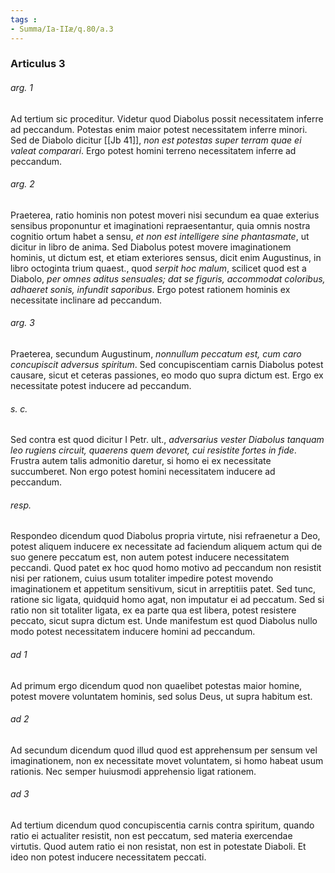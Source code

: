 ```yaml
---
tags : 
- Summa/Ia-IIæ/q.80/a.3
---
```


### Articulus 3

###### arg. 1
Ad tertium sic proceditur. Videtur quod Diabolus possit necessitatem inferre ad peccandum. Potestas enim maior potest necessitatem inferre minori. Sed de Diabolo dicitur [[Jb 41]], *non est potestas super terram quae ei valeat comparari*. Ergo potest homini terreno necessitatem inferre ad peccandum.

###### arg. 2
Praeterea, ratio hominis non potest moveri nisi secundum ea quae exterius sensibus proponuntur et imaginationi repraesentantur, quia omnis nostra cognitio ortum habet a sensu, *et non est intelligere sine phantasmate*, ut dicitur in libro de anima. Sed Diabolus potest movere imaginationem hominis, ut dictum est, et etiam exteriores sensus, dicit enim Augustinus, in libro octoginta trium quaest., quod *serpit hoc malum*, scilicet quod est a Diabolo, *per omnes aditus sensuales; dat se figuris, accommodat coloribus, adhaeret sonis, infundit saporibus*. Ergo potest rationem hominis ex necessitate inclinare ad peccandum.

###### arg. 3
Praeterea, secundum Augustinum, *nonnullum peccatum est, cum caro concupiscit adversus spiritum*. Sed concupiscentiam carnis Diabolus potest causare, sicut et ceteras passiones, eo modo quo supra dictum est. Ergo ex necessitate potest inducere ad peccandum.

###### s. c.
Sed contra est quod dicitur I Petr. ult., *adversarius vester Diabolus tanquam leo rugiens circuit, quaerens quem devoret, cui resistite fortes in fide*. Frustra autem talis admonitio daretur, si homo ei ex necessitate succumberet. Non ergo potest homini necessitatem inducere ad peccandum.

###### resp.
Respondeo dicendum quod Diabolus propria virtute, nisi refraenetur a Deo, potest aliquem inducere ex necessitate ad faciendum aliquem actum qui de suo genere peccatum est, non autem potest inducere necessitatem peccandi. Quod patet ex hoc quod homo motivo ad peccandum non resistit nisi per rationem, cuius usum totaliter impedire potest movendo imaginationem et appetitum sensitivum, sicut in arreptitiis patet. Sed tunc, ratione sic ligata, quidquid homo agat, non imputatur ei ad peccatum. Sed si ratio non sit totaliter ligata, ex ea parte qua est libera, potest resistere peccato, sicut supra dictum est. Unde manifestum est quod Diabolus nullo modo potest necessitatem inducere homini ad peccandum.

###### ad 1
Ad primum ergo dicendum quod non quaelibet potestas maior homine, potest movere voluntatem hominis, sed solus Deus, ut supra habitum est.

###### ad 2
Ad secundum dicendum quod illud quod est apprehensum per sensum vel imaginationem, non ex necessitate movet voluntatem, si homo habeat usum rationis. Nec semper huiusmodi apprehensio ligat rationem.

###### ad 3
Ad tertium dicendum quod concupiscentia carnis contra spiritum, quando ratio ei actualiter resistit, non est peccatum, sed materia exercendae virtutis. Quod autem ratio ei non resistat, non est in potestate Diaboli. Et ideo non potest inducere necessitatem peccati.

